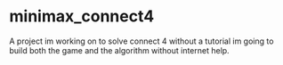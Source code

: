 # minimax_connect4
A project im working on to solve connect 4 without a tutorial im going to build both the game and the algorithm without internet help.
